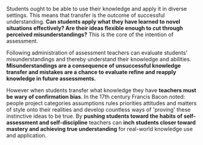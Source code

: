 <p><span style=font-weight: 400;>Students ought to be able to use their knowledge and apply it in diverse settings. This means that transfer is the outcome of successful understanding. </span><strong>Can students apply what they have learned to novel situations effectively? Are their ideas flexible enough to cut through perceived misunderstandings?</strong><span style=font-weight: 400;> This is the core of the intention of assessment.</span></p>

<p><span style=font-weight: 400;>Following administration of assessment teachers can evaluate students' misunderstandings and thereby understand their knowledge and abilities. </span><strong>Misunderstandings are a consequence of unsuccessful knowledge transfer and mistakes are a chance to evaluate refine and reapply knowledge in future assessments.</strong></p>

<p><span style=font-weight: 400;>However when students transfer what knowledge they have </span><strong>teachers must be wary of confirmation bias</strong><span style=font-weight: 400;>. In the 17th century Francis Bacon noted: people project categories assumptions rules priorities attitudes and matters of style onto their realities and develop countless ways of 'proving' these instinctive ideas to be true. By </span><strong>pushing students toward the habits of self-assessment and self-discipline</strong><span style=font-weight: 400;> teachers can </span><strong>inch students closer toward mastery and achieving true understanding</strong><span style=font-weight: 400;> for real-world knowledge use and application.</span></p>